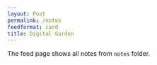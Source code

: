 ```yaml
---
layout: Post
permalink: /notes
feedformat: card
title: Digital Garden
---
```


The feed page shows all notes from `notes` folder.